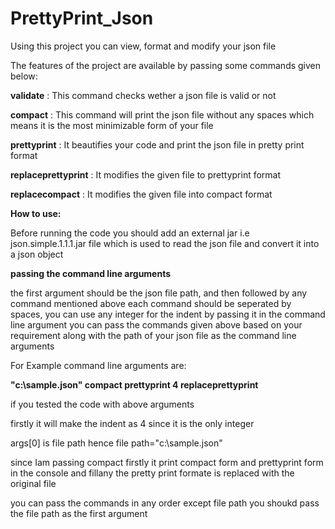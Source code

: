 # PrettyPrint_Json

Using this project you can view, format and modify your json file


The features of the project are available by passing some commands given below:

**validate**            : This command checks wether a json file is valid or not

**compact**             : This command will print the json file without any spaces which means it is the most minimizable form of your file

**prettyprint**         : It beautifies your code and print the json file in pretty print format

**replaceprettyprint**  : It modifies the given file to prettyprint format

**replacecompact**      : It modifies the given file into compact format


**How to use:**

Before running the code you should add an external jar i.e json.simple.1.1.1.jar file which is used to read the json file and convert it into a json object

**passing the command line arguments**

the first argument should be the json file path, and then followed by any command mentioned above each command should be seperated by spaces,
you can use any integer for the indent by passing it in the command line argument
you can pass the commands given above based on your requirement along with the path of your json file as the command line arguments


For Example command line arguments are: 

**"c:\sample.json" compact prettyprint 4 replaceprettyprint**

if you tested the code with above arguments

firstly it will make the indent as 4 since it is the only integer

args[0] is file path hence file path="c:\sample.json"

since Iam passing compact
firstly it print compact form and prettyprint form in the console and fillany the pretty print formate is replaced with the original file

you can pass the commands in any order except file path you shoukd pass the file path as the first argument

